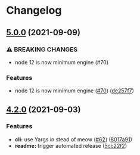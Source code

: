 # Changelog

## [5.0.0](https://www.github.com/conventional-changelog/get-pkg-repo/compare/v4.2.0...v5.0.0) (2021-09-09)


### ⚠ BREAKING CHANGES

* node 12 is now minimum engine (#70)

### Features

* node 12 is now minimum engine ([#70](https://www.github.com/conventional-changelog/get-pkg-repo/issues/70)) ([de257f7](https://www.github.com/conventional-changelog/get-pkg-repo/commit/de257f7afc9e7877546bc46abea057069aceb429))

## [4.2.0](https://www.github.com/conventional-changelog/get-pkg-repo/compare/v4.1.2...v4.2.0) (2021-09-03)


### Features

* **cli:** use Yargs in stead of meow ([#62](https://www.github.com/conventional-changelog/get-pkg-repo/issues/62)) ([8017a91](https://www.github.com/conventional-changelog/get-pkg-repo/commit/8017a91f7de2a3dbfcb627ce51c3ca5ce8e2c172))
* **readme:** trigger automated release ([5cc22f2](https://www.github.com/conventional-changelog/get-pkg-repo/commit/5cc22f2f65bfad89c454fe8cca6fd5daf90919ba))

